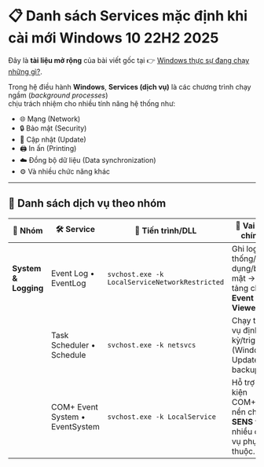 # 📋 Danh sách Services mặc định khi cài mới Windows 10 22H2 2025  

Đây là **tài liệu mở rộng** của bài viết gốc tại 👉 [Windows thực sự đang chạy những gì?](https://bachdinh.com/article/windows-thuc-su-dang-chay-nhung-gi).  

Trong hệ điều hành **Windows**, **Services (dịch vụ)** là các chương trình chạy ngầm (_background processes_)  
chịu trách nhiệm cho nhiều tính năng hệ thống như:  

- 🌐 Mạng (Network)  
- 🔒 Bảo mật (Security)  
- 🔄 Cập nhật (Update)  
- 🖨️ In ấn (Printing)  
- ☁️ Đồng bộ dữ liệu (Data synchronization)  
- ⚙️ Và nhiều chức năng khác  

---

## 📑 Danh sách dịch vụ theo nhóm

| 🔹 Nhóm            | 🛠️ Service                    | 📂 Tiến trình/DLL                              | 📝 Vai trò chính                                                                 |
|--------------------|-------------------------------|------------------------------------------------|---------------------------------------------------------------------------------|
| **System & Logging** | Event Log • EventLog          | `svchost.exe -k LocalServiceNetworkRestricted` | Ghi log hệ thống/ứng dụng/bảo mật → nền tảng cho **Event Viewer**.              |
|                    | Task Scheduler • Schedule      | `svchost.exe -k netsvcs`                       | Chạy tác vụ định kỳ/trigger (Windows Update, backup…).                         |
|                    | COM+ Event System • EventSystem| `svchost.exe -k LocalService`                  | Hỗ trợ sự kiện COM+, nền cho **SENS** và nhiều dịch vụ phụ thuộc.              |
